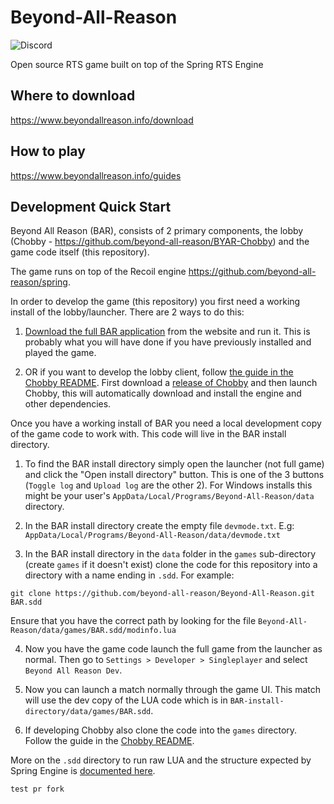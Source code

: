 # Beyond-All-Reason

![Discord](https://img.shields.io/discord/225695362004811776)

Open source RTS game built on top of the Spring RTS Engine

## Where to download

https://www.beyondallreason.info/download

## How to play

https://www.beyondallreason.info/guides

## Development Quick Start

Beyond All Reason (BAR), consists of 2 primary components, the lobby (Chobby - https://github.com/beyond-all-reason/BYAR-Chobby) and the game code itself (this repository).

The game runs on top of the Recoil engine https://github.com/beyond-all-reason/spring.

In order to develop the game (this repository) you first need a working install of the lobby/launcher. There are 2 ways to do this:

1. [Download the full BAR application](https://www.beyondallreason.info/download#How-To-Install) from the website and run it. This is probably what you will have done if you have previously installed and played the game.

2. OR if you want to develop the lobby client, follow [the guide in the Chobby README](https://github.com/beyond-all-reason/BYAR-Chobby#developing-the-lobby). First download a [release of Chobby](https://github.com/beyond-all-reason/BYAR-Chobby/releases) and then launch Chobby, this will automatically download and install the engine and other dependencies.

Once you have a working install of BAR you need a local development copy of the game code to work with. This code will live in the BAR install directory.

1. To find the BAR install directory simply open the launcher (not full game) and click the "Open install directory" button. This is one of the 3 buttons (`Toggle log` and `Upload log` are the other 2). For Windows installs this might be your user's `AppData/Local/Programs/Beyond-All-Reason/data` directory.

2. In the BAR install directory create the empty file `devmode.txt`. E.g: `AppData/Local/Programs/Beyond-All-Reason/data/devmode.txt`

3. In the BAR install directory in the `data` folder in the `games` sub-directory (create `games` if it doesn't exist) clone the code for this repository into a directory with a name ending in `.sdd`. For example:

```
git clone https://github.com/beyond-all-reason/Beyond-All-Reason.git BAR.sdd
```
Ensure that you have the correct path by looking for the file `Beyond-All-Reason/data/games/BAR.sdd/modinfo.lua`

4. Now you have the game code launch the full game from the launcher as normal. Then go to `Settings > Developer > Singleplayer` and select `Beyond All Reason Dev`.

5. Now you can launch a match normally through the game UI. This match will use the dev copy of the LUA code which is in `BAR-install-directory/data/games/BAR.sdd`.

6. If developing Chobby also clone the code into the `games` directory. Follow the guide in the [Chobby README](https://github.com/beyond-all-reason/BYAR-Chobby#developing-the-lobby).

More on the `.sdd` directory to run raw LUA and the structure expected by Spring Engine is [documented here](https://springrts.com/wiki/Gamedev:Structure).

`test pr fork`
